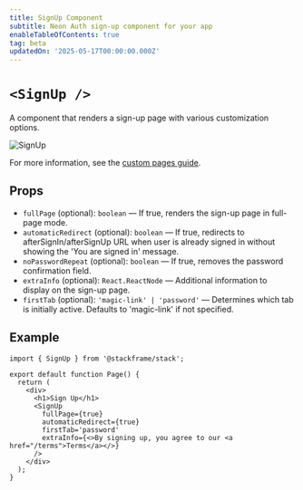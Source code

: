 ```yaml
---
title: SignUp Component
subtitle: Neon Auth sign-up component for your app
enableTableOfContents: true
tag: beta
updatedOn: '2025-05-17T00:00:00.000Z'
---
```


# `<SignUp />`

A component that renders a sign-up page with various customization options.

![SignUp](/docs/neon-auth/images/sign-up.png)

For more information, see the [custom pages guide](/docs/neon-auth/customization/custom-pages).

## Props

- `fullPage` (optional): `boolean` — If true, renders the sign-up page in full-page mode.
- `automaticRedirect` (optional): `boolean` — If true, redirects to afterSignIn/afterSignUp URL when user is already signed in without showing the 'You are signed in' message.
- `noPasswordRepeat` (optional): `boolean` — If true, removes the password confirmation field.
- `extraInfo` (optional): `React.ReactNode` — Additional information to display on the sign-up page.
- `firstTab` (optional): `'magic-link' | 'password'` — Determines which tab is initially active. Defaults to 'magic-link' if not specified.

## Example

```tsx
import { SignUp } from '@stackframe/stack';

export default function Page() {
  return (
    <div>
      <h1>Sign Up</h1>
      <SignUp
        fullPage={true}
        automaticRedirect={true}
        firstTab='password'
        extraInfo={<>By signing up, you agree to our <a href="/terms">Terms</a></>}
      />
    </div>
  );
}
```
